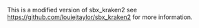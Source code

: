 
This is a modified version of sbx_kraken2 see https://github.com/louiejtaylor/sbx_kraken2 for more information.

